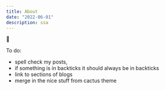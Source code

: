 ```yaml
---
title: About
date: "2022-06-01"
description: ssa
---
```


👀


To do:
- spell check my posts, 
- if something is in backticks it should always be in backticks
- link to sections of blogs
- merge in the nice stuff from cactus theme